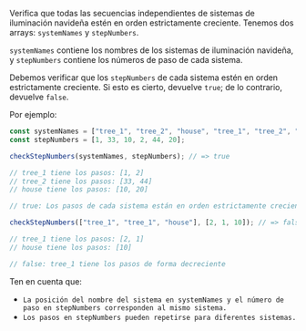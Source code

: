 Verifica que todas las secuencias independientes de sistemas de iluminación navideña estén en orden estrictamente creciente. Tenemos dos arrays: `systemNames` y `stepNumbers`.

`systemNames` contiene los nombres de los sistemas de iluminación navideña, y `stepNumbers` contiene los números de paso de cada sistema.

Debemos verificar que los `stepNumbers` de cada sistema estén en orden estrictamente creciente. Si esto es cierto, devuelve `true`; de lo contrario, devuelve `false`.

Por ejemplo:

```js
const systemNames = ["tree_1", "tree_2", "house", "tree_1", "tree_2", "house"];
const stepNumbers = [1, 33, 10, 2, 44, 20];

checkStepNumbers(systemNames, stepNumbers); // => true

// tree_1 tiene los pasos: [1, 2]
// tree_2 tiene los pasos: [33, 44]
// house tiene los pasos: [10, 20]

// true: Los pasos de cada sistema están en orden estrictamente creciente

checkStepNumbers(["tree_1", "tree_1", "house"], [2, 1, 10]); // => false

// tree_1 tiene los pasos: [2, 1]
// house tiene los pasos: [10]

// false: tree_1 tiene los pasos de forma decreciente
```

Ten en cuenta que:

- `La posición del nombre del sistema en systemNames y el número de paso en stepNumbers corresponden al mismo sistema.`
- `Los pasos en stepNumbers pueden repetirse para diferentes sistemas.`
